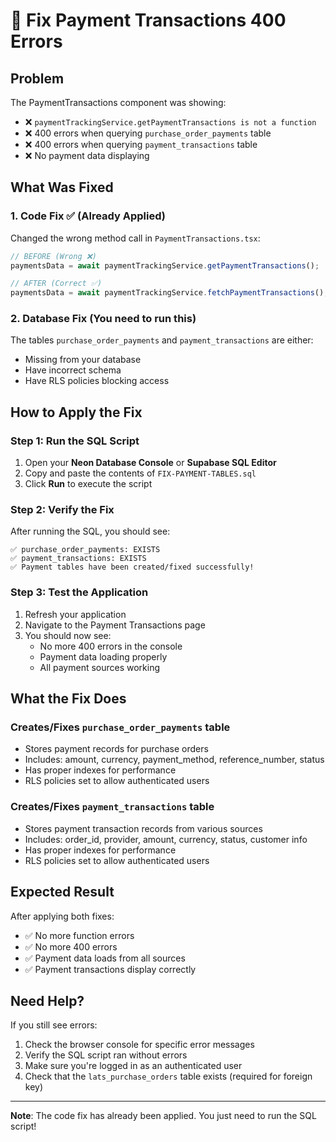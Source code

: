 # 🔧 Fix Payment Transactions 400 Errors

## Problem
The PaymentTransactions component was showing:
- ❌ `paymentTrackingService.getPaymentTransactions is not a function`
- ❌ 400 errors when querying `purchase_order_payments` table
- ❌ 400 errors when querying `payment_transactions` table
- ❌ No payment data displaying

## What Was Fixed

### 1. **Code Fix** ✅ (Already Applied)
Changed the wrong method call in `PaymentTransactions.tsx`:
```typescript
// BEFORE (Wrong ❌)
paymentsData = await paymentTrackingService.getPaymentTransactions();

// AFTER (Correct ✅)
paymentsData = await paymentTrackingService.fetchPaymentTransactions();
```

### 2. **Database Fix** (You need to run this)
The tables `purchase_order_payments` and `payment_transactions` are either:
- Missing from your database
- Have incorrect schema
- Have RLS policies blocking access

## How to Apply the Fix

### Step 1: Run the SQL Script
1. Open your **Neon Database Console** or **Supabase SQL Editor**
2. Copy and paste the contents of `FIX-PAYMENT-TABLES.sql`
3. Click **Run** to execute the script

### Step 2: Verify the Fix
After running the SQL, you should see:
```
✅ purchase_order_payments: EXISTS
✅ payment_transactions: EXISTS
✅ Payment tables have been created/fixed successfully!
```

### Step 3: Test the Application
1. Refresh your application
2. Navigate to the Payment Transactions page
3. You should now see:
   - No more 400 errors in the console
   - Payment data loading properly
   - All payment sources working

## What the Fix Does

### Creates/Fixes `purchase_order_payments` table
- Stores payment records for purchase orders
- Includes: amount, currency, payment_method, reference_number, status
- Has proper indexes for performance
- RLS policies set to allow authenticated users

### Creates/Fixes `payment_transactions` table
- Stores payment transaction records from various sources
- Includes: order_id, provider, amount, currency, status, customer info
- Has proper indexes for performance
- RLS policies set to allow authenticated users

## Expected Result

After applying both fixes:
- ✅ No more function errors
- ✅ No more 400 errors
- ✅ Payment data loads from all sources
- ✅ Payment transactions display correctly

## Need Help?

If you still see errors:
1. Check the browser console for specific error messages
2. Verify the SQL script ran without errors
3. Make sure you're logged in as an authenticated user
4. Check that the `lats_purchase_orders` table exists (required for foreign key)

---
**Note**: The code fix has already been applied. You just need to run the SQL script!

